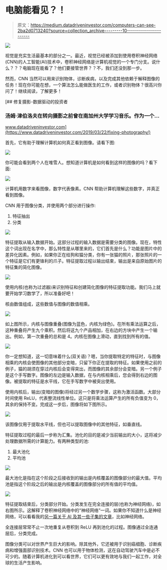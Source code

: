 # 电脑能看见？！

> 原文：<https://medium.datadriveninvestor.com/computers-can-see-2ba2d0713240?source=collection_archive---------10----------------------->

[![](img/226bce27885f4938e1da7eeee6ab0247.png)](http://www.track.datadriveninvestor.com/1B9E)

视觉是充实生活最基本的部分之一。最近，视觉已经被添加到使用卷积神经网络(CNN)的人工智能(AI)技术中，卷积神经网络是计算机视觉的一个专门分支。说什么？？？电脑现在能看了？他们要接管世界？？不，我们还没到那一步。

然而，CNN 当然可以用来识别物体，诊断疾病，以及完成其他依赖于解释图像的任务！现在你可能在想，一个算法怎么能做医生的工作，或者识别物体？很高兴你问了！继续阅读，了解更多！

[](https://www.datadriveninvestor.com/2019/03/22/fixing-photography/) [## 修复摄影-数据驱动的投资者

### 汤姆·津伯洛夫在转向摄影之前曾在南加州大学学习音乐。作为一个…

www.datadriveninvestor.com](https://www.datadriveninvestor.com/2019/03/22/fixing-photography/) 

首先，它有助于理解计算机如何真正看到图像。请看下图:

![](img/06a0922a1144f22f5ada8518ddde7534.png)

你可能会看到两个人在堆雪人。想知道计算机是如何看到这样的图像的吗？看下面:

![](img/c9922b4941f7a17b7586fe3220112935.png)

计算机用数字来看图像，数字代表像素。CNN 帮助计算机理解这些数字，并真正看到图像。

CNN 用于图像分类，并使用两个部分进行操作:

1.  特征抽出
2.  分类

![](img/64021d8471b5808ec98bd458d2b70d54.png)

特征提取从输入数据开始。这部分过程的输入数据是需要分类的图像。现在，特性这个词出现在名字中，那么特性是从哪里来的，它们首先是什么？功能是图片中的差异化因素。例如，如果你正在给狗和猫分类，你有一张猫的照片，那张照片的一个特征是它们有更锋利的爪子。特征提取过程以输出结束，输出是来自原始图片的特征集的简化图像。

![](img/0bc01b8c44b8d1c84ebff967041fe120.png)

使用内核(也称为过滤器)来识别特征和创建简化图像的特征提取功能。我们马上就要开始学习数学了，所以准备好吧！

核由数值组成，这些数值与图像的数值相乘。

![](img/b226a77ddc3be30fb0a77f2f600704c9.png)

如上图所示，内核与图像重叠(图像为蓝色，内核为绿色)。在所有乘法运算之后，这种重叠将产生九个乘积。然后将这九个产品相加，在右边的方块中产生一个输出。例如，第一次重叠的总和是 4。内核在图像上滑动，直到找到所有的值。

![](img/72b7e8d37c6b223f9144c29111e1629e.png)

你一定想知道，这一切意味着什么(双关语)？嗯，当你提取特定的特征时，与图像相乘的内核会使图像的其他部分变暗，只留下你正在提取的特征。如果使用之前的例子，猫的胡须在穿过内核后会变得突出，而图像的其余部分会变暗。另一个例子是这个手写数字。图像的左边是输入数据，在与内核相乘后，您会得到右边的图像。被提取的特征是水平线，它在手写数字中被突出使用。

使用内核后，输出(变暗的图像)将经过另一个数学步骤，这称为激活函数。大部分时间使用 ReLU，代表整流线性单位。这只是将乘法运算产生的所有负值变为 0，其余的保持不变。完成这一步后，图像将如下图所示。

![](img/a858427eff902bf9c5d710a775b92764.png)

该图像仅用于提取水平线，但也可以提取图像中的其他特征，如垂直线。

特征提取过程的最后一步称为汇集。池化的目的是减少当前输出的大小，这将减少处理数据所需的计算能力。有两种类型的池:

1.  最大池化
2.  平均池

![](img/b3995c12de8b108d00a323c979160d3f.png)

最大池化是指在这个阶段之后接收到的输出是内核覆盖的图像部分的最大值。平均池是指这个阶段之后的输出是内核覆盖的图像部分的所有值的平均值。

![](img/8e47d58b51d144a20595918bc245ef4a.png)

特征提取结束后，分类部分开始。分类发生在完全连接的层(也称为神经网络)，如右图所示。这解释了卷积神经网络中的“神经网络”一词。如果你不知道什么是神经网络，可以看看我的[另一篇关于 AI 及其一些子集的文章](https://medium.com/@ramandeepsaini1379/a-crash-course-on-modern-tech-aaa1793c59f)，比如神经网络。

全连接层常常不止一次地重复从卷积到 ReLU 再到池化的过程。图像通过全连通层后，分类完成。

图像分类可以对世界产生巨大的影响。除其他外，它还被用于识别癌细胞、诊断疾病和增强面部识别技术。CNN 也可以用于物体检测，这在自动驾驶汽车中是必不可少的。随着计算机进化到可以看世界，它们可以更有效地与我们一起工作，对全球的生活产生影响。